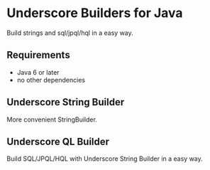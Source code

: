 # Underscore Builders for Java
Build strings and sql/jpql/hql in a easy way.

## Requirements
* Java 6 or later
* no other dependencies

## Underscore String Builder
More convenient StringBuilder.

## Underscore QL Builder
Build SQL/JPQL/HQL with Underscore String Builder in a easy way.
